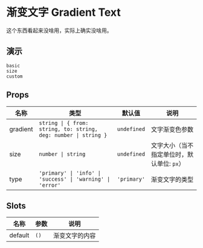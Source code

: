 # 渐变文字 Gradient Text

这个东西看起来没啥用，实际上确实没啥用。

## 演示

```demo
basic
size
custom
```

## Props

| 名称 | 类型 | 默认值 | 说明 |
| --- | --- | --- | --- |
| gradient | `string \| { from: string, to: string, deg: number \| string }` | `undefined` | 文字渐变色参数 |
| size | `number \| string` | `undefined` | 文字大小（当不指定单位时，默认单位: `px`） |
| type | `'primary' \| 'info' \| 'success' \| 'warning' \| 'error'` | `'primary'` | 渐变文字的类型 |

## Slots

| 名称    | 参数 | 说明           |
| ------- | ---- | -------------- |
| default | `()` | 渐变文字的内容 |
